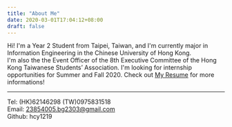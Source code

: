 ```yaml
---
title: "About Me"
date: 2020-03-01T17:04:12+08:00
draft: false
---
```

Hi! I'm a Year 2 Student from Taipei, Taiwan, and I'm currently major in Information Engineering in the Chinese University of Hong Kong.  
I'm also the the Event Officer of the 8th Executive Committee of the Hong Kong Taiwanese Students’ Association. 
I'm looking for internship opportunities for Summer and Fall 2020. Check out [My Resume](http://markdown.tw/ "Title") for more informations! 
***
Tel: (HK)62146298 (TW)0975831518  
Email: 23854005.bg2303@gmail.com  
Github: hcy1219  

